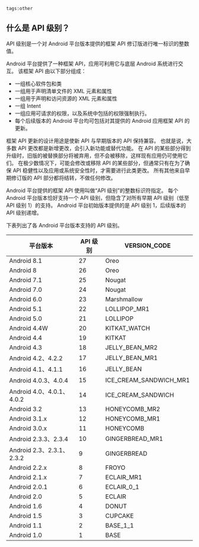 ```
tags:other
```



## 什么是 API 级别？

API 级别是一个对 Android 平台版本提供的框架 API 修订版进行唯一标识的整数值。

Android 平台提供了一种框架 API，应用可利用它与底层 Android 系统进行交互。 该框架 API 由以下部分组成：

- 一组核心软件包和类
- 一组用于声明清单文件的 XML 元素和属性
- 一组用于声明和访问资源的 XML 元素和属性
- 一组 Intent
- 一组应用可请求的权限，以及系统中包括的权限强制执行。
- 每个后续版本的 Android 平台均可包括对其提供的 Android 应用框架 API 的更新。

框架 API 更新的设计用途是使新 API 与早期版本的 API 保持兼容。 也就是说，大多数 API 更改都是新增更改，会引入新功能或替代功能。 在 API 的某些部分得到升级时，旧版的被替换部分将被弃用，但不会被移除，这样现有应用仍可使用它们。 在极少数情况下，可能会修改或移除 API 的某些部分，但通常只有在为了确保 API 稳健性以及应用或系统安全性时，才需要进行此类更改。 所有其他来自早期修订版的 API 部分都将结转，不做任何修改。

Android 平台提供的框架 API 使用叫做“API 级别”的整数标识符指定。 每个 Android 平台版本恰好支持一个 API 级别，但隐含了对所有早期 API 级别（低至 API 级别 1）的支持。 Android 平台初始版本提供的是 API 级别 1，后续版本的 API 级别递增。

下表列出了各 Android 平台版本支持的 API 级别。



| 平台版本                  | API 级别 | VERSION_CODE           |
| ------------------------- | -------- | ---------------------- |
| Android 8.1               | 27       | Oreo                   |
| Android 8                 | 26       | Oreo                   |
| Android 7.1               | 25       | Nougat                 |
| Android 7.0               | 24       | Nougat                 |
| Android 6.0               | 23       | Marshmallow            |
| Android 5.1               | 22       | LOLLIPOP_MR1           |
| Android 5.0               | 21       | LOLLIPOP               |
| Android 4.4W              | 20       | KITKAT_WATCH           |
| Android 4.4               | 19       | KITKAT                 |
| Android 4.3               | 18       | JELLY_BEAN_MR2         |
| Android 4.2、4.2.2        | 17       | JELLY_BEAN_MR1         |
| Android 4.1、4.1.1        | 16       | JELLY_BEAN             |
| Android 4.0.3、4.0.4      | 15       | ICE_CREAM_SANDWICH_MR1 |
| Android 4.0、4.0.1、4.0.2 | 14       | ICE_CREAM_SANDWICH     |
| Android 3.2               | 13       | HONEYCOMB_MR2          |
| Android 3.1.x             | 12       | HONEYCOMB_MR1          |
| Android 3.0.x             | 11       | HONEYCOMB              |
| Android 2.3.3、2.3.4      | 10       | GINGERBREAD_MR1        |
| Android 2.3、2.3.1、2.3.2 | 9        | GINGERBREAD            |
| Android 2.2.x             | 8        | FROYO                  |
| Android 2.1.x             | 7        | ECLAIR_MR1             |
| Android 2.0.1             | 6        | ECLAIR_0_1             |
| Android 2.0               | 5        | ECLAIR                 |
| Android 1.6               | 4        | DONUT                  |
| Android 1.5               | 3        | CUPCAKE                |
| Android 1.1               | 2        | BASE_1_1               |
| Android 1.0               | 1        | BASE                   |